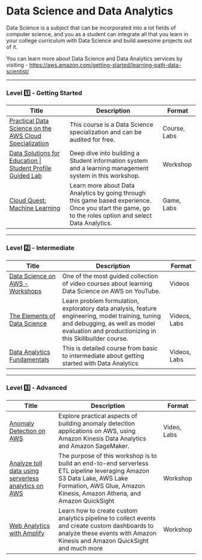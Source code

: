 # Data Science and Data Analytics

Data Science is a subject that can be incorporated into a lot fields of computer science, and you as a student can integrate all that you learn in your college curriculum with Data Science and build awesome projects out of it.

You can learn more about Data Science and Data Analytics services by visiting - https://aws.amazon.com/getting-started/learning-path-data-scientist/

---

### Level :one: - Getting Started

| Title                                                                                                                               | Description                                                                                                                                                 | Format       |
|-------------------------------------------------------------------------------------------------------------------------------------|-------------------------------------------------------------------------------------------------------------------------------------------------------------|--------------|
| [Practical Data Science on the AWS Cloud Specialization](https://www.coursera.org/specializations/practical-data-science)           | This course is a Data Science   specialization and can be audited for free.                                                                                 | Course, Labs |
| [Data Solutions for Education \| Student Profile Guided Lab](https://data-for-edu-student-profile.workshop.aws)                     | Deep dive into building a Student information system and a learning   management system in this workshop.                                                   | Workshop     |
| [Cloud Quest: Machine Learning](https://explore.skillbuilder.aws/learn/course/11458/play/42651/play-cloud-quest-cloud-practitioner) | Learn more about Data Analytics by going through this game based   experience. Once you start the game, go to the roles option and select Data   Analytics. | Game, Labs   |

---

### Level :two: - Intermediate

| Title                                                                                                                                  | Description                                                                                                                                                                                   | Format       |
|----------------------------------------------------------------------------------------------------------------------------------------|-----------------------------------------------------------------------------------------------------------------------------------------------------------------------------------------------|--------------|
| [Data Science on AWS - Workshops](https://www.youtube.com/playlist?list=PL7pBcJ870QHccbLNaPFcTEIg2n2z6p_4F)                            | One of the most guided collection of video courses about learning Data Science on AWS on YouTube.                                                                                             | Videos       |
| [The Elements of Data Science](https://explore.skillbuilder.aws/learn/course/external/view/elearning/360/the-elements-of-data-science) | Learn problem formulation, exploratory data analysis, feature engineering, model training, tuning and debugging, as well as model evaluation and productionizing in this Skillbuilder course. | Videos, Labs |
| [Data Analytics Fundamentals](https://explore.skillbuilder.aws/learn/course/external/view/elearning/44/data-analytics-fundamentals)    | This is detailed course from basic to intermediate about getting started with Data Analytics                                                                                                  | Videos, Labs |

---

### Level :three: - Advanced

| Title                                                                                                                           | Description                                                                                                                                                                                       | Format      |
|---------------------------------------------------------------------------------------------------------------------------------|---------------------------------------------------------------------------------------------------------------------------------------------------------------------------------------------------|-------------|
| [Anomaly Detection on AWS](https://explore.skillbuilder.aws/learn/course/external/view/elearning/4866/anomaly-detection-on-aws) | Explore practical aspects of building   anomaly detection applications on AWS, using Amazon Kinesis Data Analytics   and Amazon SageMaker.                                                        | Video, Labs |
| [Analyze toll data using serverless analytics on AWS](https://analyze-toll-data-using-serverless-aws.workshop.aws/en/)          | The purpose of this workshop is to build an end-to-end serverless ETL pipeline leveraging Amazon S3 Data Lake, AWS Lake Formation, AWS Glue, Amazon Kinesis, Amazon Athena, and Amazon QuickSight | Workshop    |
| [Web Analytics with Amplify](https://amplify-analytics.workshop.aws/)                                                           | Learn how to create custom analytics pipeline to collect events and create custom dashboards to analyze these events with Amazon Kinesis and Amazon QuickSight and much more                      | Workshop    |